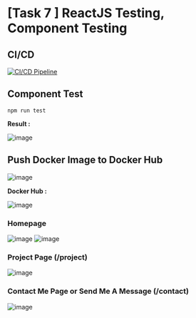 # [Task 7 ] ReactJS Testing, Component Testing

## CI/CD
[![CI/CD Pipeline](https://github.com/FransZalukhu/task-7-productzilla/actions/workflows/main.yml/badge.svg)](https://github.com/FransZalukhu/task-7-productzilla/actions/workflows/main.yml)

## Component Test
```
npm run test
```

**Result :**

![image](https://github.com/user-attachments/assets/85a09f27-3bdd-4898-9be8-de3ea31abe39)


## Push Docker Image to Docker Hub

![image](https://github.com/user-attachments/assets/e46cc15f-9c73-4ae4-8eaf-244a5c6b4804)

**Docker Hub :**

![image](https://github.com/user-attachments/assets/de6088df-bac3-4dcc-9274-d02a1196ccc1)


### Homepage

![image](https://github.com/user-attachments/assets/3afcdd03-d14e-4902-801b-b113cbf5f69b)
![image](https://github.com/user-attachments/assets/5bee19f7-0281-4da8-98ed-bda3d206f85d)

### Project Page (/project)

![image](https://github.com/user-attachments/assets/1d66a7e1-b33f-4b94-b68d-13f29e9aeac4)

### Contact Me Page or Send Me A Message (/contact)

![image](https://github.com/user-attachments/assets/8837a809-de8a-4ba4-931f-7529dd874c73)
